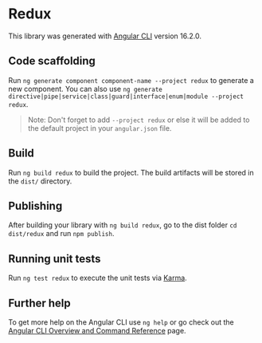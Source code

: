 # Redux

This library was generated with [Angular CLI](https://github.com/angular/angular-cli) version 16.2.0.

## Code scaffolding

Run `ng generate component component-name --project redux` to generate a new component. You can also use `ng generate directive|pipe|service|class|guard|interface|enum|module --project redux`.
> Note: Don't forget to add `--project redux` or else it will be added to the default project in your `angular.json` file. 

## Build

Run `ng build redux` to build the project. The build artifacts will be stored in the `dist/` directory.

## Publishing

After building your library with `ng build redux`, go to the dist folder `cd dist/redux` and run `npm publish`.

## Running unit tests

Run `ng test redux` to execute the unit tests via [Karma](https://karma-runner.github.io).

## Further help

To get more help on the Angular CLI use `ng help` or go check out the [Angular CLI Overview and Command Reference](https://angular.io/cli) page.
